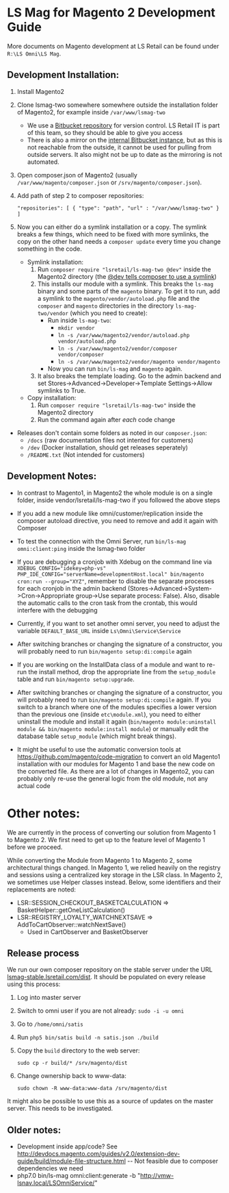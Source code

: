 # LS Mag for Magento 2 Development Guide 
More documents on Magento development at LS Retail can be found under `R:\LS Omni\LS Mag`.

## Development Installation:

1. Install Magento2
2. Clone lsmag-two somewhere somewhere outside the installation folder of Magento2, for example inside `/var/www/lsmag-two`
    * We use a [Bitbucket repository](https://bitbucket.org/account/user/lsmag/projects/LM) for version control. LS Retail IT is part of this team, so they should be able to give you access
    * There is also a mirror on the [internal Bitbucket instance](https://bitbucket.lsretail.com/projects/OMNI/repos/lsmag-two/browse), but as this is not reachable from the outside, it cannot be used for pulling from outside servers. It also might not be up to date as the mirroring is not automated.
3. Open composer.json of Magento2 (usually `/var/www/magento/composer.json` or `/srv/magento/composer.json`).
4. Add path of step 2 to composer repositories:

    `"repositories": [
        {
            "type": "path",
            "url" : "/var/www/lsmag-two"
        }
    ]`

5. Now you can either do a symlink installation or a copy. The symlink breaks a few things, which need to be fixed with more symlinks, the copy on the other hand needs a `composer update` every time you change something in the code.
    - Symlink installation:
        1. Run `composer require "lsretail/ls-mag-two @dev"` inside the Magento2 directory (the [@dev tells composer to use a symlink](https://stackoverflow.com/questions/29994088/composer-require-local-package))
        2. This installs our module with a symlink. This breaks the `ls-mag` binary and some parts of the `magento` binary. To get it to run, add a symlink to the `magento/vendor/autoload.php` file and the `composer` and `magento` directories in the directory `ls-mag-two/vendor` (which you need to create):
            - Run inside `ls-mag-two`:
                - `mkdir vendor`
                - `ln -s /var/www/magento2/vendor/autoload.php vendor/autoload.php`
                - `ln -s /var/www/magento2/vendor/composer vendor/composer`
                - `ln -s /var/www/magento2/vendor/magento vendor/magento`
            - Now you can run `bin/ls-mag` and `magento` again.
         3. It also breaks the template loading. Go to the admin backend and set Stores->Advanced->Developer->Template Settings->Allow symlinks to True.
    - Copy installation:
        1. Run `composer require "lsretail/ls-mag-two"` inside the Magento2 directory
        2. Run the command again after _each_ code change
 
- Releases don't contain some folders as noted in our `composer.json`:
    - `/docs` (raw documentation files not intented for customers)
    - `/dev` (Docker installation, should get releases seperately)
    - `/README.txt` (Not intended for customers)
## Development Notes:

- In contrast to Magento1, in Magento2 the whole module is on a single folder, inside vendor/lsretail/ls-mag-two if you followed the above steps

- If you add a new module like omni/customer/replication inside the composer autoload directive, you need to remove and add it again with Composer

- To test the connection with the Omni Server, run `bin/ls-mag omni:client:ping` inside the lsmag-two folder

- If you are debugging a cronjob with Xdebug on the command line via `XDEBUG_CONFIG="idekey=php-vs" PHP_IDE_CONFIG="serverName=developmentHost.local" bin/magento cron:run --group="XYZ"`, remember to disable the separate processes for each cronjob in the admin backend (Stores->Advanced->System->Cron->Appropriate group->Use separate process: False). Also, disable the automatic calls to the cron task from the crontab, this would interfere with the debugging

- Currently, if you want to set another omni server, you need to adjust the variable `DEFAULT_BASE_URL` inside `Ls\Omni\Service\Service` 

- After switching branches or changing the signature of a constructor, you will probably need to run `bin/magento setup:di:compile` again

- If you are working on the InstallData class of a module and want to re-run the install method, drop the appropriate line from the `setup_module` table and run `bin/magento setup:upgrade`.

- After switching branches or changing the signature of a constructor, you will probably need to run `bin/magento setup:di:compile` again. If you switch to a branch where one of the modules specifies a lower version than the previous one (inside `etc\module.xml`), you need to either uninstall the module and install it again (`bin/magento module:uninstall module && bin/magento module:install module`) or manually edit the database table `setup_module` (which might break things).

- It might be useful to use the automatic conversion tools at https://github.com/magento/code-migration to convert an old Magento1 installation with our modules for Magento 1 and base the new code on the converted file. As there are a lot of changes in Magento2, you can probably only re-use the general logic from the old module, not any actual code



Other notes:
=======
We are currently in the process of converting our solution from Magento 1 to Magento 2. We first need to get up to the feature level of Magento 1 before we proceed.

While converting the Module from Magento 1 to Magento 2, some architectural things changed. In Magento 1, we relied heavily on the registry and sessions using a centralized key storage in the LSR class. In Magento 2, we sometimes use Helper classes instead. Below, some identifiers and their replacements are noted:

* LSR::SESSION_CHECKOUT_BASKETCALCULATION => BasketHelper::getOneListCalculation()
* LSR::REGISTRY_LOYALTY_WATCHNEXTSAVE => AddToCartObserver::watchNextSave()
  * Used in CartObserver and BasketObserver

## Release process
We run our own composer repository on the stable server under the URL [lsmag-stable.lsretail.com/dist](http://lsmag-stable.lsretail.com/dist/). It should be populated on every release using this process:

1. Log into master server
2. Switch to omni user if you are not already: `sudo -i -u omni`
3. Go to `/home/omni/satis`
4. Run `php5 bin/satis build -n satis.json ./build`
5. Copy the `build` directory to the web server:
    
    `sudo cp -r build/* /srv/magento/dist`
6. Change ownership back to www-data:
    
    `sudo chown -R www-data:www-data /srv/magento/dist`

It might also be possible to use this as a source of updates on the master server. This needs to be investigated.

## Older notes:
- Development inside app/code? See http://devdocs.magento.com/guides/v2.0/extension-dev-guide/build/module-file-structure.html
-- Not feasible due to composer dependencies we need
- php7.0 bin/ls-mag omni:client:generate -b "http://vmw-lsnav.local/LSOmniService/"

